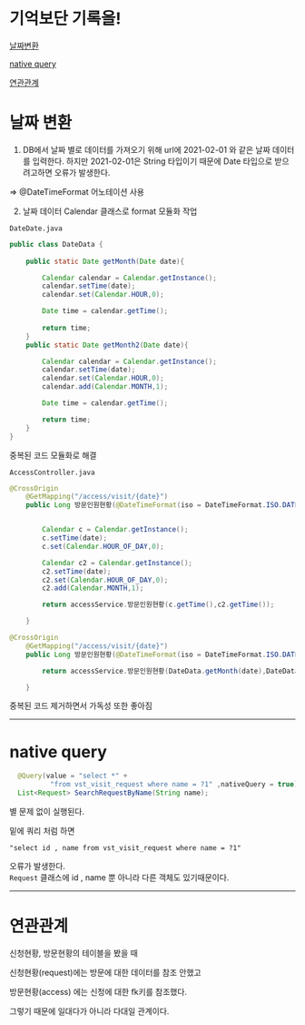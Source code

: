 # 기억보단 기록을!
[날짜변환](#날짜-변환)

[native query](#native-query)

[연관관계](#연관관계)










# 날짜 변환
1. DB에서 날짜 별로 데이터를 가져오기 위해 url에 
2021-02-01 와 같은 날짜 데이터를 입력한다.
하지만 2021-02-01은 String 타입이기 때문에
Date 타입으로 받으려고하면 오류가 발생한다.

=> @DateTimeFormat 어노테이션 사용

2. 날짜 데이터 Calendar 클래스로 format 모듈화
작업 

`DateDate.java`
```java
public class DateData {
    
    public static Date getMonth(Date date){

        Calendar calendar = Calendar.getInstance();
        calendar.setTime(date);
        calendar.set(Calendar.HOUR,0);

        Date time = calendar.getTime();
        
        return time;
    }
    public static Date getMonth2(Date date){

        Calendar calendar = Calendar.getInstance();
        calendar.setTime(date);
        calendar.set(Calendar.HOUR,0);
        calendar.add(Calendar.MONTH,1);

        Date time = calendar.getTime();

        return time;
    }
}
```

중복된 코드 모듈화로 해결


`AccessController.java`

```java
@CrossOrigin
    @GetMapping("/access/visit/{date}")
    public Long 방문인원현황(@DateTimeFormat(iso = DateTimeFormat.ISO.DATE) @PathVariable Date date){


        Calendar c = Calendar.getInstance();
        c.setTime(date);
        c.set(Calendar.HOUR_OF_DAY,0);

        Calendar c2 = Calendar.getInstance();
        c2.setTime(date);
        c2.set(Calendar.HOUR_OF_DAY,0);
        c2.add(Calendar.MONTH,1);

        return accessService.방문인원현황(c.getTime(),c2.getTime());

    }
```
```java
@CrossOrigin
    @GetMapping("/access/visit/{date}")
    public Long 방문인원현황(@DateTimeFormat(iso = DateTimeFormat.ISO.DATE) @PathVariable Date date){

        return accessService.방문인원현황(DateData.getMonth(date),DateData.getMonth2(date));

    }
```

중복된 코드 제거하면서 가독성 또한 좋아짐


*****
# native query

```java
  @Query(value = "select *" +
          "from vst_visit_request where name = ?1" ,nativeQuery = true)
  List<Request> SearchRequestByName(String name);

```

별 문제 없이 실행된다.


밑에 쿼리 처럼 하면

```
"select id , name from vst_visit_request where name = ?1"
```

오류가 발생한다.<br/>
`Request` 클래스에
id , name 뿐 아니라 다른 객체도 있기때문이다.

****
# 연관관계
신청현황, 방문현황의 테이블을 봤을 때

신청현황(request)에는 방문에 대한 데이터를 참조 안했고

방문현황(access) 에는 신청에 대한 fk키를 참조했다.

그렇기 때문에 일대다가 아니라
다대일 관계이다.